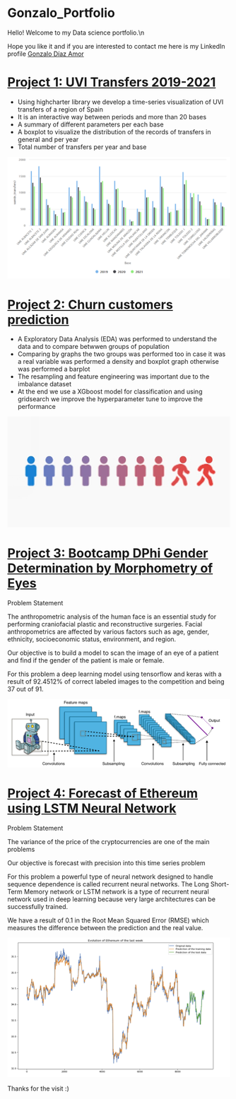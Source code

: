 # Gonzalo_Portfolio
Hello! Welcome to my Data science portfolio.\n

Hope you like it and if you are interested to contact me here is my LinkedIn profile
[Gonzalo Díaz Amor](https://www.linkedin.com/in/gonzalo-d%C3%ADaz-amor/)


# [Project 1: UVI Transfers 2019-2021](https://github.com/gondiam/visualization_timeseries)
* Using highcharter library we develop a time-series visualization of UVI transfers of a region of Spain 
* It is an interactive way between periods and more than 20 bases
* A summary of different parameters per each base
* A boxplot to visualize the distribution of the records of transfers in general and per year
* Total number of transfers per year and base

![](/images/Transfers.PNG)

# [Project 2: Churn customers prediction](https://github.com/gondiam/Churn_prediction)
* A Exploratory Data Analysis (EDA) was performed to understand the data and to compare betwwen groups of population
* Comparing by graphs the two groups was performed too in case it was a real variable was performed a density and boxplot graph otherwise was performed a barplot
* The resampling and feature engineering was important due to the imbalance dataset
* At the end we use a XGboost model for classification and using gridsearch we improve the hyperparameter tune to improve the performance

![](/images/Customer_churn.jpeg)


# [Project 3: Bootcamp DPhi Gender Determination by Morphometry of Eyes](https://github.com/gondiam/gondiam/blob/main/bootcampdphi_def_GDA.py)
Problem Statement

The anthropometric analysis of the human face is an essential study for performing craniofacial plastic and reconstructive surgeries.
Facial anthropometrics are affected by various factors such as age, gender, ethnicity, socioeconomic status, environment, and region.  

Our objective is to build a model to scan the image of an eye of a patient and find if the gender of the patient is male or female.

For this problem a deep learning  model using tensorflow and keras with a result of 92.4512% of correct labeled images to the competition and being 37 out of 91.

![](/images/bootcamp_DPhi.jpeg)

# [Project 4: Forecast of Ethereum using LSTM Neural Network](https://github.com/gondiam/gondiam/blob/main/LSTM_loockback_1.ipynb)
Problem Statement

The variance of the price of the cryptocurrencies are one of the main problems

Our objective is forecast with precision into this time series problem

For this problem a powerful type of neural network designed to handle sequence dependence is called recurrent neural networks.
The Long Short-Term Memory network or LSTM network is a type of recurrent neural network used in deep learning because very large architectures can be successfully trained.

We have a result of 0.1 in the Root Mean Squared Error (RMSE) which measures the difference between the prediction and the real value.

![](/images/LSTM_loockback_1.PNG)


Thanks for the visit :)
